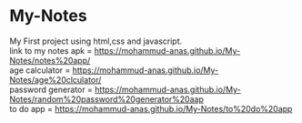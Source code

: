 # My-Notes
My First project using html,css and javascript. <br>
link to my notes apk = https://mohammud-anas.github.io/My-Notes/notes%20app/ <br>
age calculator =  https://mohammud-anas.github.io/My-Notes/age%20clculator/ <br>
 password generator = https://mohammud-anas.github.io/My-Notes/random%20password%20generator%20aap  <br>
 to do app = https://mohammud-anas.github.io/My-Notes/to%20do%20app <br>
 
